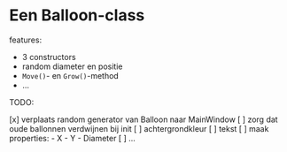 ﻿# Een Balloon-class

features:

- 3 constructors
- random diameter en positie
- `Move()`- en `Grow()`-method
- ...

TODO:

[x] verplaats random generator van Balloon naar MainWindow
[ ] zorg dat oude ballonnen verdwijnen bij init
[ ] achtergrondkleur
[ ] tekst
[ ] maak properties:
	- X
	- Y
	- Diameter
[ ] ...
